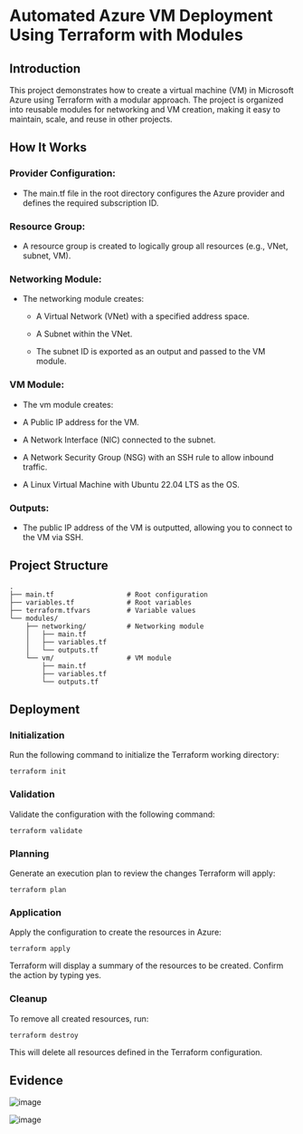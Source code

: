 # Automated Azure VM Deployment Using Terraform with Modules

## Introduction
This project demonstrates how to create a virtual machine (VM) in Microsoft Azure using Terraform with a modular approach. The project is organized into reusable modules for networking and VM creation, making it easy to maintain, scale, and reuse in other projects.

## How It Works

### Provider Configuration:

- The main.tf file in the root directory configures the Azure provider and defines the required subscription ID.

### Resource Group:

- A resource group is created to logically group all resources (e.g., VNet, subnet, VM).

### Networking Module:

- The networking module creates:

  - A Virtual Network (VNet) with a specified address space.

  - A Subnet within the VNet.

  - The subnet ID is exported as an output and passed to the VM module.

### VM Module:

  - The vm module creates:

  - A Public IP address for the VM.

  - A Network Interface (NIC) connected to the subnet.

  - A Network Security Group (NSG) with an SSH rule to allow inbound traffic.

  - A Linux Virtual Machine with Ubuntu 22.04 LTS as the OS.

### Outputs:

- The public IP address of the VM is outputted, allowing you to connect to the VM via SSH.

## Project Structure
```
.
├── main.tf                  # Root configuration
├── variables.tf             # Root variables
├── terraform.tfvars         # Variable values
└── modules/
    ├── networking/          # Networking module
    │   ├── main.tf
    │   ├── variables.tf
    │   └── outputs.tf
    └── vm/                  # VM module
        ├── main.tf
        ├── variables.tf
        └── outputs.tf
```

## Deployment
### Initialization
Run the following command to initialize the Terraform working directory:
```hcl
terraform init
```

### Validation
Validate the configuration with the following command:
```hcl
terraform validate
```

### Planning
Generate an execution plan to review the changes Terraform will apply:
```hcl
terraform plan
```

### Application
Apply the configuration to create the resources in Azure:
```hcl
terraform apply
```
Terraform will display a summary of the resources to be created. Confirm the action by typing yes.

### Cleanup
To remove all created resources, run:
```hcl
terraform destroy
```
This will delete all resources defined in the Terraform configuration.

## Evidence

![image](https://github.com/user-attachments/assets/76d9b7f0-c5bd-488c-a8ce-1e02cf67ee0f)

![image](https://github.com/user-attachments/assets/9d408223-666e-4d6f-a961-0b961141232f)

